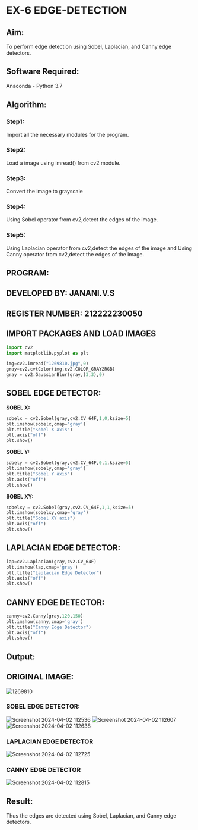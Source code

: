 # EX-6 EDGE-DETECTION
## Aim:
To perform edge detection using Sobel, Laplacian, and Canny edge detectors.

## Software Required:
Anaconda - Python 3.7

## Algorithm:
### Step1:
Import all the necessary modules for the program.
### Step2:
Load a image using imread() from cv2 module.
### Step3:
Convert the image to grayscale
### Step4:
Using Sobel operator from cv2,detect the edges of the image.
### Step5:
Using Laplacian operator from cv2,detect the edges of the image and Using Canny operator from cv2,detect the edges of the image.
## PROGRAM:

## DEVELOPED BY: JANANI.V.S
## REGISTER NUMBER: 212222230050

## IMPORT PACKAGES AND LOAD IMAGES
  ```python
import cv2
import matplotlib.pyplot as plt

img=cv2.imread("1269810.jpg",0)
gray=cv2.cvtColor(img,cv2.COLOR_GRAY2RGB)
gray = cv2.GaussianBlur(gray,(3,3),0)
```
## SOBEL EDGE DETECTOR:
**SOBEL X:**
  ```python
  sobelx = cv2.Sobel(gray,cv2.CV_64F,1,0,ksize=5)
plt.imshow(sobelx,cmap='gray')
plt.title("Sobel X axis")
plt.axis("off")
plt.show()
```
**SOBEL Y:**
```python
sobely = cv2.Sobel(gray,cv2.CV_64F,0,1,ksize=5)
plt.imshow(sobely,cmap='gray')
plt.title("Sobel Y axis")
plt.axis("off")
plt.show()
```
**SOBEL XY:**
  ```python
  sobelxy = cv2.Sobel(gray,cv2.CV_64F,1,1,ksize=5)
plt.imshow(sobelxy,cmap='gray')
plt.title("Sobel XY axis")
plt.axis("off")
plt.show()
```
## LAPLACIAN EDGE DETECTOR:
```python
lap=cv2.Laplacian(gray,cv2.CV_64F)
plt.imshow(lap,cmap='gray')
plt.title("Laplacian Edge Detector")
plt.axis("off")
plt.show()
```
## CANNY EDGE DETECTOR:
```python
canny=cv2.Canny(gray,120,150)
plt.imshow(canny,cmap='gray')
plt.title("Canny Edge Detector")
plt.axis("off")
plt.show()
```
## Output:
## ORIGINAL IMAGE:
![1269810](https://github.com/Mathiofficial/EDGE-DETECTION/assets/118787327/85d1f6b4-5599-4c1b-822a-7b198cd07364)

### SOBEL EDGE DETECTOR:
![Screenshot 2024-04-02 112536](https://github.com/Mathiofficial/EDGE-DETECTION/assets/118787327/6cc6df38-6e5a-40a5-80fa-6764c669bea6)
![Screenshot 2024-04-02 112607](https://github.com/Mathiofficial/EDGE-DETECTION/assets/118787327/434388fb-f9c2-44b3-8138-0e8e6ea4d18b)
![Screenshot 2024-04-02 112638](https://github.com/Mathiofficial/EDGE-DETECTION/assets/118787327/ff2eda91-732d-48a2-957b-4d60b3b46422)


### LAPLACIAN EDGE DETECTOR
![Screenshot 2024-04-02 112725](https://github.com/Mathiofficial/EDGE-DETECTION/assets/118787327/298d8e19-a0e8-4afe-93b9-acb12c922f1b)
### CANNY EDGE DETECTOR
![Screenshot 2024-04-02 112815](https://github.com/Mathiofficial/EDGE-DETECTION/assets/118787327/4bc8adad-a5c9-41b5-ae49-34b07a3231e3)

## Result:
Thus the edges are detected using Sobel, Laplacian, and Canny edge detectors.
